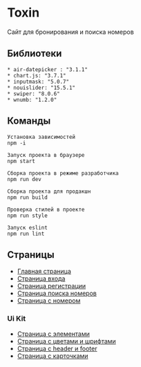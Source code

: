 # Toxin

Сайт для бронирования и поиска номеров

## Библиотеки

    * air-datepicker : "3.1.1"
    * chart.js: "3.7.1"
    * inputmask: "5.0.7"
    * nouislider: "15.5.1"
    * swiper: "8.0.6"
    * wnumb: "1.2.0"
## Команды

    Установка зависимостей
    npm -i

    Запуск проекта в браузере
    npm start

    Сборка проекта в режиме разработчика
    npm run dev

    Сборка проекта для продакшн
    npm run build

    Проверка стилей в проекте
    npm run style

    Запуск eslint
    npm run lint

## Страницы

- [Главная страница](https://cosmoboyme.github.io/Toxin/)
- [Страница входа](https://cosmoboyme.github.io/Toxin/signIn)
- [Страница регистрации](https://cosmoboyme.github.io/Toxin/signUp)
- [Страница поиска номеров](https://cosmoboyme.github.io/Toxin/searchRoom)
- [Страница c номером](https://cosmoboyme.github.io/Toxin/roomDetails)

### Ui Kit

- [Страница с элементами](https://cosmoboyme.github.io/Toxin/formElements.html)
- [Страница c цветами и шрифтами](https://cosmoboyme.github.io/Toxin/colors)
- [Страница c header и footer](https://cosmoboyme.github.io/Toxin/headersAndFooters)
- [Страница c карточками](https://cosmoboyme.github.io/Toxin/cards)
